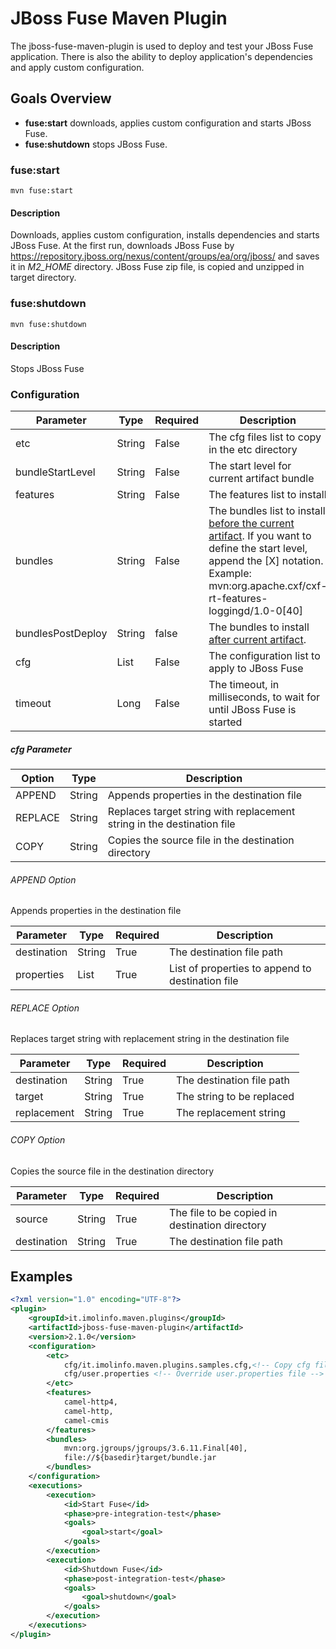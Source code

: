 # JBoss Fuse Maven Plugin
The jboss-fuse-maven-plugin is used to deploy and test your JBoss Fuse application. There is also the ability to deploy application's dependencies and apply custom configuration.

## Goals Overview
* **fuse:start** downloads, applies custom configuration and starts JBoss Fuse.
* **fuse:shutdown** stops JBoss Fuse.

### fuse:start

```
mvn fuse:start
```

#### Description

Downloads, applies custom configuration, installs dependencies and starts JBoss Fuse.
At the first run, downloads JBoss Fuse by https://repository.jboss.org/nexus/content/groups/ea/org/jboss/ and saves it in *M2_HOME* directory. JBoss Fuse zip file, is copied and unzipped in target directory.

### fuse:shutdown

```
mvn fuse:shutdown
```

#### Description

Stops JBoss Fuse


### Configuration

| Parameter | Type | Required | Description | Default |
|---|---|---|---|---|
| etc | String | False | The cfg files list to copy in the etc directory| null |
| bundleStartLevel | String | False | The start level for current artifact bundle | 80 |
| features | String | False | The features list to install | null |
| bundles | String | False | The bundles list to install <u>before the current artifact</u>. If you want to define the start level, append the [X] notation. Example:  mvn:org.apache.cxf/cxf-rt-features-loggingd/1.0-0[40] | null |
| bundlesPostDeploy | String | false | The bundles to install <u>after current artifact</u>. | null |
| cfg | List | False | The configuration list to apply to JBoss Fuse | null |
| timeout | Long | False | The timeout, in milliseconds, to wait for until JBoss Fuse is started | 60000 |

##### cfg Parameter

| Option | Type | Description |
|---|---|---|
| APPEND | String | Appends properties in the destination file |
| REPLACE | String | Replaces target string with replacement string in the destination file |
| COPY | String | Copies the source file in the destination directory |

###### APPEND Option
Appends properties in the destination file

| Parameter | Type | Required | Description |
|---|---|---|---|
|destination|String|True|The destination file path|
|properties|List|True|List of properties to append to destination file|

###### REPLACE Option
Replaces target string with replacement string in the destination file

| Parameter | Type | Required | Description |
|---|---|---|---|
|destination|String|True|The destination file path|
|target|String|True|The string to be replaced|
|replacement|String|True|The replacement string|

###### COPY Option
Copies the source file in the destination directory

| Parameter | Type | Required | Description |
|---|---|---|---|
|source|String|True|The file to be copied in destination directory |
|destination|String|True|The destination file path|

## Examples
```xml
<?xml version="1.0" encoding="UTF-8"?>
<plugin>
	<groupId>it.imolinfo.maven.plugins</groupId>
	<artifactId>jboss-fuse-maven-plugin</artifactId>
	<version>2.1.0</version>
	<configuration>
    	<etc>
        	cfg/it.imolinfo.maven.plugins.samples.cfg,<!-- Copy cfg file in the etc directory -->
        	cfg/user.properties <!-- Override user.properties file -->
    	</etc>
    	<features>
        	camel-http4,
        	camel-http,
        	camel-cmis
    	</features>
    	<bundles>
        	mvn:org.jgroups/jgroups/3.6.11.Final[40],
        	file://${basedir}target/bundle.jar
    	</bundles>
	</configuration>
	<executions>
    	<execution>
        	<id>Start Fuse</id>
        	<phase>pre-integration-test</phase>
        	<goals>
          		<goal>start</goal>
        	</goals>
    	</execution>
    	<execution>
        	<id>Shutdown Fuse</id>
        	<phase>post-integration-test</phase>
        	<goals>
            	<goal>shutdown</goal>
        	</goals>
    	</execution>
	</executions>
</plugin>
```
